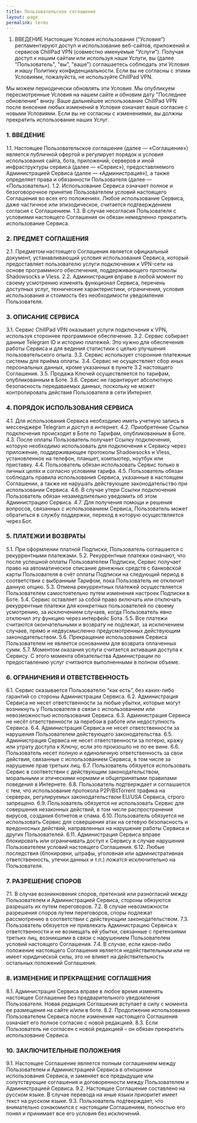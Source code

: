 ```yaml
---
title: Пользовательское соглашение
layout: page
permalink: terms
---
```

1. ВВЕДЕНИЕ
Настоящие Условия использования ("Условия") регламентируют доступ и использование веб-сайтов, приложений и сервисов ChillPad VPN (совместно именуемые "Услуги"). Получая доступ к нашим сайтам или используя наши Услуги, вы (далее "Пользователь", "вы", "ваше") соглашаетесь соблюдать эти Условия и нашу Политику конфиденциальности. Если вы не согласны с этими Условиями, пожалуйста, не используйте ChillPad VPN.

Мы можем периодически обновлять эти Условия. Мы опубликуем пересмотренные Условия на нашем сайте и обновим дату "Последнее обновление" внизу. Ваше дальнейшее использование ChillPad VPN после внесения любых изменений в Условия означает ваше согласие с новыми Условиями. Если вы не согласны с изменениями, вы должны прекратить использование наших Услуг.

### 1. ВВЕДЕНИЕ
1.1. Настоящее Пользовательское соглашение (далее — «Соглашение») является публичной офертой и регулирует порядок и условия использования сайта, бота, приложений, серверов и иной инфраструктуры сервиса (далее — «Сервис»), предоставляемого Администрацией Сервиса (далее — «Администрация»), а также определяет права и обязанности Пользователя (далее — «Пользователь»).
1.2. Использование Сервиса означает полное и безоговорочное принятие Пользователем условий настоящего Соглашения во всех его положениях. Любое использование Сервиса, даже частичное или эпизодическое, считается подтверждением согласия с Соглашением.
1.3. В случае несогласия Пользователя с условиями настоящего Соглашения он обязан немедленно прекратить использование Сервиса.

### 2. ПРЕДМЕТ СОГЛАШЕНИЯ
2.1. Предметом настоящего Соглашения является официальный документ, устанавливающий условия использования Сервиса, который предоставляет пользователю услуги подключения к VPN-сети на основе программного обеспечения, поддерживающего протоколы Shadowsocks и Vless.
2.2. Администрация вправе в любой момент по своему усмотрению изменять функционал Сервиса, перечень доступных услуг, технические характеристики, ограничения, условия использования и стоимость без необходимости уведомления Пользователя.

### 3. ОПИСАНИЕ СЕРВИСА
3.1. Сервис ChillPad VPN оказывает услуги подключения к VPN, используя стороннее программное обеспечение.
3.2. Сервис собирает данные Telegram ID и историю платежей. Это нужно для обеспечения работы Сервиса и для ведения статистики с целью улучшения пользовательского опыта.
3.3. Сервис использует сторонние платежные системы для приёма оплаты.
3.4. Сервис не осуществляет сбор иных персональных данных, кроме указанных в пункте 3.2 настоящего Соглашения.
3.5. Продажа Ключей осуществляется по тарифам, опубликованным в Боте.
3.6. Сервис не гарантирует абсолютную безопасность передаваемых данных, поскольку не может контролировать действия Пользователя в сети Интернет.

### 4. ПОРЯДОК ИСПОЛЬЗОВАНИЯ СЕРВИСА
4.1. Для использования Сервиса необходимо иметь учетную запись в мессенджере Telegram и доступ в интернет.
4.2. Приобретение Ссылки подключения происходит в Боте по Тарифам, опубликованным в Боте.
4.3. После оплаты Пользователь получает Ссылку подключения, которую необходимо использовать для подключения к Сервису через приложение, поддерживающее протоколы Shadowsocks и Vless, установленное на телефон, планшет, компьютер, ноутбук или приставку.
4.4. Пользователь обязан использовать Сервис только в личных целях и согласно условиям тарифа.
4.5. Пользователь обязан соблюдать правила использования Сервиса, указанные в настоящем Соглашении, а также не нарушать действующее законодательство при использовании Сервиса.
4.6. В случае утери Ссылки подключения Пользователь обязан незамедлительно уведомить об этом Администрацию Сервиса.
4.7. Для получения помощи и решения вопросов, связанных с использованием Сервиса, Пользователь может обратиться в службу поддержки, переход в которую осуществляется через Бот.

### 5. ПЛАТЕЖИ И ВОЗВРАТЫ
5.1. При оформлении платной Подписки, Пользователь соглашается с рекуррентными платежами.
5.2. Рекуррентные платежи означают, что после успешной оплаты Пользователем Подписки, Сервис получает право на автоматическое списание денежных средств с банковской карты Пользователя в счёт оплаты Подписки на следующий период в соответствии с выбранным Тарифом, пока Пользователь не отключит данную опцию.
5.3. Отмена рекуррентных платежей осуществляется Пользователем самостоятельно путем изменения настроек Подписки в Боте.
5.4. Сервис оставляет за собой право включать или отключать рекуррентные платежи для конкретных пользователей по своему усмотрению, за исключением случаев, когда Пользователь явно отключил эту функцию через интерфейс Бота.
5.5. Все платежи считаются окончательными и возврату не подлежат, за исключением случаев, прямо и недвусмысленно предусмотренных действующим законодательством.
5.6. Прекращение использования Сервиса Пользователем не является основанием для возврата оплаченных сумм.
5.7. Моментом оказания услуги считается активация доступа к Сервису. С этого момента обязательства Администрации по предоставлению услуг считаются выполненными в полном объеме.

### 6. ОГРАНИЧЕНИЯ И ОТВЕТСТВЕННОСТЬ
6.1. Сервис оказывается Пользователю “как есть”, без каких-либо гарантий со стороны Администрации Сервиса.
6.2. Администрация Сервиса не несет ответственности за любые убытки, которые могут возникнуть у Пользователя в связи с использованием или невозможностью использования Сервиса.
6.3. Администрация Сервиса не несёт ответственности за перебои в работе или недоступность Сервиса.
6.4. Администрация Сервиса не несет ответственности за нарушения Пользователем действующего законодательства.
6.5. Администрация Сервиса не несет ответственности за потерю, кражу или утрату доступа к Ключу, если это произошло не по ее вине.
6.6. Пользователь несет полную и единоличную ответственность за свои действия, связанные с использованием Сервиса, в том числе за нарушение прав третьих лиц.
6.7. Пользователь обязуется использовать Сервис в соответствии с действующим законодательством, моральными и этическими нормами и общепринятыми правилами поведения в Интернете.
6.8. Пользователь подтверждает и соглашается с тем, что использование протокола P2P/BitTorrent трафика на серверах, регулируемых законодательством EU/USA Сервиса, строго запрещено.
6.9. Пользователь обязуется не использовать Сервис для совершения незаконных действий, в том числе распространения вирусов, создания ботнетов и спама.
6.10. Пользователь обязуется не использовать Сервис для совершения атак на сетевую безопасность и вредоносных действий, направленных на нарушение работы Сервиса и других Пользователей.
6.11. Администрация Сервиса вправе блокировать или ограничивать доступ к Сервису в случае нарушения Пользователем условий настоящего Соглашения.
6.12. Любые последствия (блокировки, штрафы, уголовная или административная ответственность, утечки данных и т.п.) ложатся исключительно на Пользователя.

### 7. РАЗРЕШЕНИЕ СПОРОВ
7.1. В случае возникновения споров, претензий или разногласий между Пользователем и Администрацией Сервиса, стороны обязуются разрешать их путем переговоров.
7.2. В случае невозможности разрешения споров путем переговоров, споры подлежат рассмотрению в соответствии с действующим законодательством.
7.3. Пользователь обязуется не привлекать Администрацию Сервиса к ответственности и не возмещать ей убытки, связанные с претензиями третьих лиц, возникшими в связи с нарушением Пользователем условий настоящего Соглашения.
7.4. В случае, если какое-либо положение настоящего Соглашения является недействительным или не имеет юридической силы, это не влияет на действительность остальных положений Соглашения.

### 8. ИЗМЕНЕНИЕ И ПРЕКРАЩЕНИЕ СОГЛАШЕНИЯ
8.1. Администрация Сервиса вправе в любое время изменять настоящее Соглашение без предварительного уведомления Пользователя. Новая редакция Соглашения вступает в силу с момента ее размещения на сайте и/или в боте.
8.2. Продолжение использования Пользователем Сервиса после изменения настоящего Соглашения означает его полное согласие с новой редакцией.
8.3. Если Пользователь не согласен с новой редакцией – он обязан прекратить использование Сервиса.

### 10.  ЗАКЛЮЧИТЕЛЬНЫЕ ПОЛОЖЕНИЯ
9.1. Настоящее Соглашение является полным соглашением между Пользователем и Администрацией Сервиса в отношении использования Сервиса, и заменяет все предыдущие или сопутствующие соглашения и договоренности между Пользователем и Администрацией Сервиса.
9.2. Настоящее Соглашение составлено на русском языке. В случае перевода на иные языки приоритет имеет текст на русском языке.
9.3. Пользователь подтверждает, что внимательно ознакомился с настоящим Соглашением, полностью его понял и принимает все его условия без исключений.